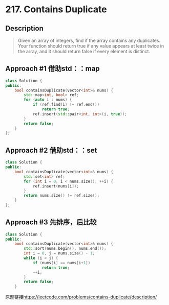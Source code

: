 # 217. Contains Duplicate

## Description
>Given an array of integers, find if the array contains any duplicates. Your function should return true if any value appears at least twice in the array, and it should return false if every element is distinct.

## Approach #1 借助std：：map
```C++
class Solution {
public:
    bool containsDuplicate(vector<int>& nums) {
        std::map<int, bool> ref;
        for (auto i : nums) {
            if (ref.find(i) != ref.end())
                return true;
            ref.insert(std::pair<int, int>(i, true));
        }
        return false;
    }
};
```

## Approach #2 借助std：：set
```C++
class Solution {
public:
    bool containsDuplicate(vector<int>& nums) {
        std::set<int> ref;
        for (int i = 0; i < nums.size(); ++i) {
            ref.insert(nums[i]);
        }
        return nums.size() != ref.size();
    }
};
```

## Approach #3 先排序，后比较
```C++
class Solution {
public:
    bool containsDuplicate(vector<int>& nums) {
        std::sort(nums.begin(), nums.end());
        int i = 0, j = nums.size() - 1;
        while (i < j) {
            if (nums[i] == nums[i+1])
                return true;
            ++i;
        }
        return false;
    }
```

原题链接<https://leetcode.com/problems/contains-duplicate/description/>